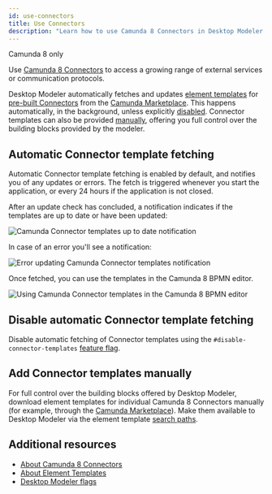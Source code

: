 ```yaml
---
id: use-connectors
title: Use Connectors
description: "Learn how to use Camunda 8 Connectors in Desktop Modeler."
---
```


<span class="badge badge--cloud">Camunda 8 only</span>

Use [Camunda 8 Connectors](../../connectors/introduction.md) to access a growing range of external services or communication protocols.

Desktop Modeler automatically fetches and updates [element templates](./element-templates/about-templates.md) for [pre-built Connectors](../../connectors/out-of-the-box-connectors/available-connectors-overview.md) from the [Camunda Marketplace](https://marketplace.camunda.com/en-US/listing?pl=3038&attr=20486&cat=107792&locale=en-US). This happens automatically, in the background, unless explicitly [disabled](#disable-automatic-connector-template-fetching). Connector templates can also be provided [manually](#add-connector-templates-manually), offering you full control over the building blocks provided by the modeler.

## Automatic Connector template fetching

Automatic Connector template fetching is enabled by default, and notifies you of any updates or errors. The fetch is triggered whenever you start the application, or every 24 hours if the application is not closed.

After an update check has concluded, a notification indicates if the templates are up to date or have been updated:

![Camunda Connector templates up to date notification](./img/use-connectors/up-to-date.png)

In case of an error you'll see a notification:

![Error updating Camunda Connector templates notification](./img/use-connectors/error.png)

Once fetched, you can use the templates in the Camunda 8 BPMN editor.

![Using Camunda Connector templates in the Camunda 8 BPMN editor](./img/use-connectors/apply.png)

## Disable automatic Connector template fetching

Disable automatic fetching of Connector templates using the `#disable-connector-templates` [feature flag](./flags/flags.md#disable-connector-templates).

## Add Connector templates manually

For full control over the building blocks offered by Desktop Modeler, download element templates for individual Camunda 8 Connectors manually (for example, through the [Camunda Marketplace](https://marketplace.camunda.com/)). Make them available to Desktop Modeler via the element template [search paths](./element-templates/configuring-templates.md).

## Additional resources

- [About Camunda 8 Connectors](../../connectors/out-of-the-box-connectors/available-connectors-overview.md)
- [About Element Templates](./element-templates/about-templates.md)
- [Desktop Modeler flags](./flags/flags.md#disable-connector-templates)
